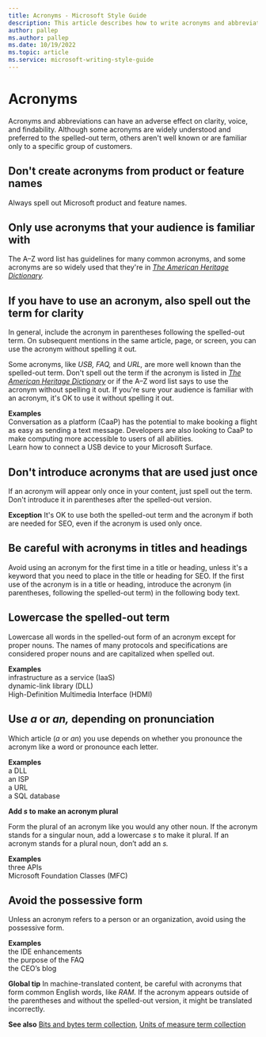 ```yaml
---
title: Acronyms - Microsoft Style Guide
description: This article describes how to write acronyms and abbreviations per Microsoft style guidelines, with examples.
author: pallep
ms.author: pallep
ms.date: 10/19/2022
ms.topic: article
ms.service: microsoft-writing-style-guide
---
```


# Acronyms

Acronyms and abbreviations can have an adverse effect on clarity, voice, and
findability. Although some acronyms are widely understood and preferred to the
spelled-out term, others aren't well known or are familiar only to a
specific group of customers. 

## Don't create acronyms from product or feature names

Always spell out Microsoft product and feature names.

## Only use acronyms that your audience is familiar with

The A–Z word list has guidelines for many common acronyms, and some acronyms are so widely used that they're in *[The American Heritage Dictionary](https://ahdictionary.com/).* 

## If you have to use an acronym, also spell out the term for clarity

In general, include the acronym in parentheses following the spelled-out
term. On subsequent mentions in the same article, page, or screen, you can
use the acronym without spelling it out. 

Some acronyms, like *USB, FAQ,* and *URL,* are more well known than the spelled-out term. Don't spell out the term if the acronym is listed in *[The American Heritage Dictionary](https://ahdictionary.com/)* or if the A–Z word list
says to use the acronym without spelling it out. If you're sure your
audience is familiar with an acronym, it's OK to use it without spelling
it out.

**Examples**  
Conversation as a platform (CaaP) has the potential to make booking a flight as easy as sending a text message. Developers are also looking to CaaP to make computing more accessible to users of all abilities.   
Learn how to connect a USB device to your Microsoft Surface.

## Don't introduce acronyms that are used just once

If
an acronym will appear only once in your content, just spell out the
term. Don't introduce it in parentheses after the spelled-out version.

**Exception** It's OK to use both the spelled-out term and the acronym if both are needed for SEO, even if the acronym is used only once.

## Be careful with acronyms in titles and headings

Avoid using an acronym for the first time in a title or heading, unless it's a
keyword that you need to place in the title or heading for SEO. If the
first use of the acronym is in a title or heading, introduce the acronym
(in parentheses, following the spelled-out term) in the following body
text. 

## Lowercase the spelled-out term

Lowercase all words in the spelled-out form of an acronym except for proper
nouns. The names of many protocols and specifications are considered
proper nouns and are capitalized when spelled out.

**Examples**  
infrastructure as a service (IaaS)  
dynamic-link library (DLL)<br>High-Definition Multimedia Interface (HDMI)

## Use *a* or *an,* depending on pronunciation

Which article (*a* or *an*) you use depends on whether you pronounce the acronym like a word or pronounce each letter.

**Examples**  
a DLL  
an ISP  
a URL  
a SQL database

**Add *s* to make an acronym plural**

Form the plural of an acronym like you would any other noun. If the acronym stands for a singular noun, add a lowercase *s* to make it plural. If an acronym stands for a plural noun, don’t add an *s.*

**Examples**  
three APIs  
Microsoft Foundation Classes (MFC)

## Avoid the possessive form

Unless an acronym refers to a person or an organization, avoid using the possessive form.

**Examples**  
the IDE enhancements  
the purpose of the FAQ  
the CEO’s blog

**Global tip** In machine-translated content, be careful with acronyms that form common English words, like *RAM.* If the acronym appears outside of the parentheses and without the spelled-out version, it might be translated incorrectly.

**See also** [Bits and bytes term collection](~/a-z-word-list-term-collections/term-collections/bits-bytes-terms.md), [Units of measure term collection](~/a-z-word-list-term-collections/term-collections/units-of-measure-terms.md)
